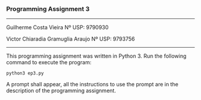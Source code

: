 ### Programming Assignment 3

---

Guilherme Costa Vieira               Nº USP: 9790930

Victor Chiaradia Gramuglia Araujo    Nº USP: 9793756

---

This programming assignment was written in Python 3. Run the following command to execute the program:

`python3 ep3.py
`

A prompt shall appear, all the instructions to use the prompt are in the description of the programming assignment.
